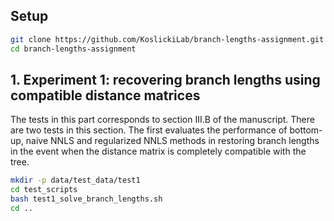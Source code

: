 ## Setup
```bash
git clone https://github.com/KoslickiLab/branch-lengths-assignment.git
cd branch-lengths-assignment
```

## 1. Experiment 1: recovering branch lengths using compatible distance matrices
The tests in this part corresponds to section III.B of the manuscript. There are two tests in this section. The first evaluates the performance of bottom-up, naive NNLS and regularized NNLS methods in restoring branch lengths in the event when the distance matrix is completely compatible with the tree. 
```bash
mkdir -p data/test_data/test1
cd test_scripts
bash test1_solve_branch_lengths.sh
cd ..
```
